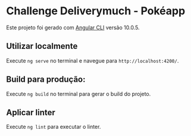 # Challenge Deliverymuch - Pokéapp

Este projeto foi gerado com [Angular CLI](https://github.com/angular/angular-cli) versão 10.0.5.

## Utilizar localmente

Execute `ng serve` no terminal e navegue para `http://localhost:4200/`.

## Build para produção:

Execute `ng build` no terminal para gerar o build do projeto. 

## Aplicar linter

Execute `ng lint` para executar o linter.
